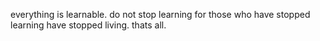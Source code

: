 everything is learnable.
do not stop learning for those who have stopped learning have stopped living.
thats all.
